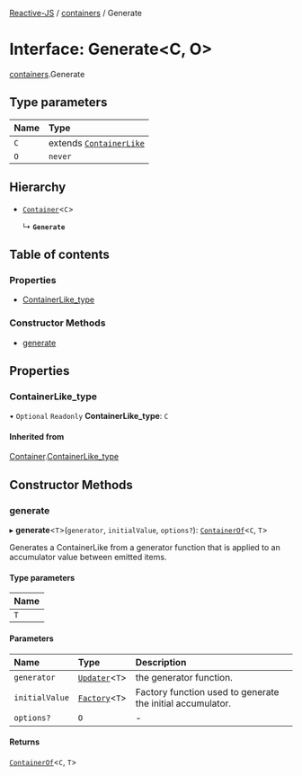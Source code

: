 [Reactive-JS](../README.md) / [containers](../modules/containers.md) / Generate

# Interface: Generate<C, O\>

[containers](../modules/containers.md).Generate

## Type parameters

| Name | Type |
| :------ | :------ |
| `C` | extends [`ContainerLike`](containers.ContainerLike.md) |
| `O` | `never` |

## Hierarchy

- [`Container`](containers.Container.md)<`C`\>

  ↳ **`Generate`**

## Table of contents

### Properties

- [ContainerLike\_type](containers.Generate.md#containerlike_type)

### Constructor Methods

- [generate](containers.Generate.md#generate)

## Properties

### ContainerLike\_type

• `Optional` `Readonly` **ContainerLike\_type**: `C`

#### Inherited from

[Container](containers.Container.md).[ContainerLike_type](containers.Container.md#containerlike_type)

## Constructor Methods

### generate

▸ **generate**<`T`\>(`generator`, `initialValue`, `options?`): [`ContainerOf`](../modules/containers.md#containerof)<`C`, `T`\>

Generates a ContainerLike from a generator function
that is applied to an accumulator value between emitted items.

#### Type parameters

| Name |
| :------ |
| `T` |

#### Parameters

| Name | Type | Description |
| :------ | :------ | :------ |
| `generator` | [`Updater`](../modules/functions.md#updater)<`T`\> | the generator function. |
| `initialValue` | [`Factory`](../modules/functions.md#factory)<`T`\> | Factory function used to generate the initial accumulator. |
| `options?` | `O` | - |

#### Returns

[`ContainerOf`](../modules/containers.md#containerof)<`C`, `T`\>
